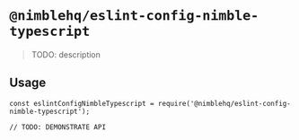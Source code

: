 # `@nimblehq/eslint-config-nimble-typescript`

> TODO: description

## Usage

```
const eslintConfigNimbleTypescript = require('@nimblehq/eslint-config-nimble-typescript');

// TODO: DEMONSTRATE API
```
